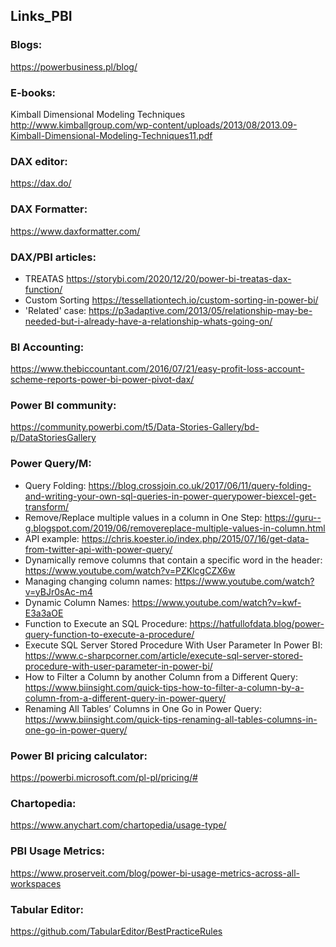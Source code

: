 ## Links_PBI

### Blogs:
https://powerbusiness.pl/blog/

### E-books:
Kimball Dimensional Modeling Techniques http://www.kimballgroup.com/wp-content/uploads/2013/08/2013.09-Kimball-Dimensional-Modeling-Techniques11.pdf

### DAX editor:
https://dax.do/

### DAX Formatter:
https://www.daxformatter.com/

### DAX/PBI articles:
- TREATAS https://storybi.com/2020/12/20/power-bi-treatas-dax-function/
- Custom Sorting https://tessellationtech.io/custom-sorting-in-power-bi/
- 'Related' case: https://p3adaptive.com/2013/05/relationship-may-be-needed-but-i-already-have-a-relationship-whats-going-on/

### BI Accounting:
https://www.thebiccountant.com/2016/07/21/easy-profit-loss-account-scheme-reports-power-bi-power-pivot-dax/

### Power BI community:
https://community.powerbi.com/t5/Data-Stories-Gallery/bd-p/DataStoriesGallery

### Power Query/M:
- Query Folding: https://blog.crossjoin.co.uk/2017/06/11/query-folding-and-writing-your-own-sql-queries-in-power-querypower-biexcel-get-transform/
- Remove/Replace multiple values in a column in One Step: https://guru--g.blogspot.com/2019/06/removereplace-multiple-values-in-column.html
- API example: https://chris.koester.io/index.php/2015/07/16/get-data-from-twitter-api-with-power-query/
- Dynamically remove columns that contain a specific word in the header: https://www.youtube.com/watch?v=PZKlcgCZX6w
- Managing changing column names: https://www.youtube.com/watch?v=yBJr0sAc-m4
- Dynamic Column Names: https://www.youtube.com/watch?v=kwf-E3a3aOE
- Function to Execute an SQL Procedure: https://hatfullofdata.blog/power-query-function-to-execute-a-procedure/
- Execute SQL Server Stored Procedure With User Parameter In Power BI: https://www.c-sharpcorner.com/article/execute-sql-server-stored-procedure-with-user-parameter-in-power-bi/
- How to Filter a Column by another Column from a Different Query: https://www.biinsight.com/quick-tips-how-to-filter-a-column-by-a-column-from-a-different-query-in-power-query/
- Renaming All Tables’ Columns in One Go in Power Query: https://www.biinsight.com/quick-tips-renaming-all-tables-columns-in-one-go-in-power-query/

### Power BI pricing calculator:
https://powerbi.microsoft.com/pl-pl/pricing/#

### Chartopedia:
https://www.anychart.com/chartopedia/usage-type/

### PBI Usage Metrics:
https://www.proserveit.com/blog/power-bi-usage-metrics-across-all-workspaces

### Tabular Editor:
https://github.com/TabularEditor/BestPracticeRules



